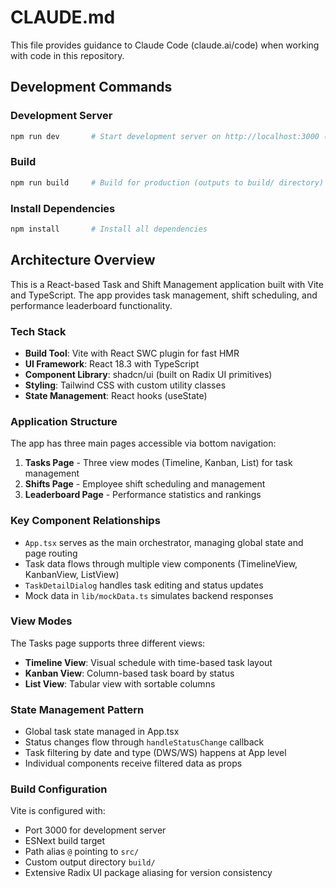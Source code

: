 # CLAUDE.md

This file provides guidance to Claude Code (claude.ai/code) when working with code in this repository.

## Development Commands

### Development Server
```bash
npm run dev       # Start development server on http://localhost:3000 (Vite configured port)
```

### Build
```bash
npm run build     # Build for production (outputs to build/ directory)
```

### Install Dependencies
```bash
npm install       # Install all dependencies
```

## Architecture Overview

This is a React-based Task and Shift Management application built with Vite and TypeScript. The app provides task management, shift scheduling, and performance leaderboard functionality.

### Tech Stack
- **Build Tool**: Vite with React SWC plugin for fast HMR
- **UI Framework**: React 18.3 with TypeScript
- **Component Library**: shadcn/ui (built on Radix UI primitives)
- **Styling**: Tailwind CSS with custom utility classes
- **State Management**: React hooks (useState)

### Application Structure

The app has three main pages accessible via bottom navigation:
1. **Tasks Page** - Three view modes (Timeline, Kanban, List) for task management
2. **Shifts Page** - Employee shift scheduling and management
3. **Leaderboard Page** - Performance statistics and rankings

### Key Component Relationships

- `App.tsx` serves as the main orchestrator, managing global state and page routing
- Task data flows through multiple view components (TimelineView, KanbanView, ListView)
- `TaskDetailDialog` handles task editing and status updates
- Mock data in `lib/mockData.ts` simulates backend responses

### View Modes

The Tasks page supports three different views:
- **Timeline View**: Visual schedule with time-based task layout
- **Kanban View**: Column-based task board by status
- **List View**: Tabular view with sortable columns

### State Management Pattern

- Global task state managed in App.tsx
- Status changes flow through `handleStatusChange` callback
- Task filtering by date and type (DWS/WS) happens at App level
- Individual components receive filtered data as props

### Build Configuration

Vite is configured with:
- Port 3000 for development server
- ESNext build target
- Path alias `@` pointing to `src/`
- Custom output directory `build/`
- Extensive Radix UI package aliasing for version consistency